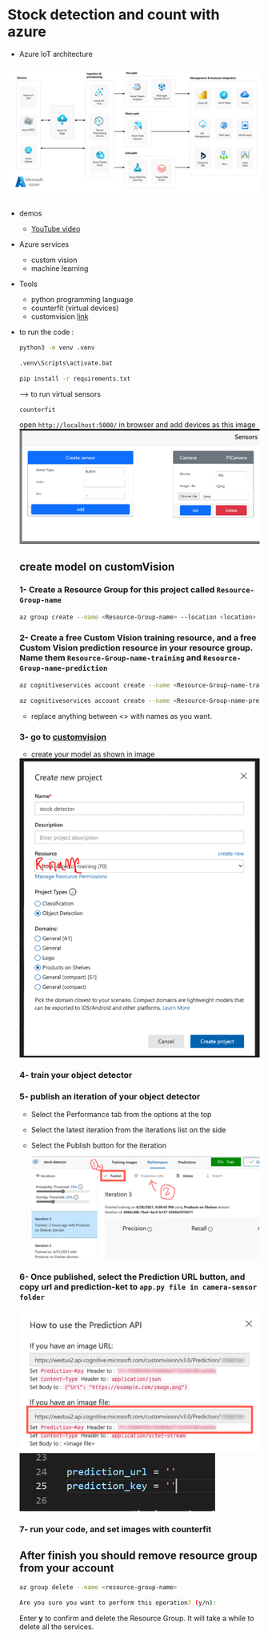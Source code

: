 # Stock detection and count with azure

* Azure IoT architecture
<center>
<img src="images\iot-refarch.PNG" alt="" > 
</center>

<br>


* demos
    - [YouTube video](https://youtu.be/SV9JVf1AlAs)


* Azure services
    - custom vision
    - machine learning

* Tools
    - python programming language
    - counterfit (virtual devices)
    - customvision [link](https://www.customvision.ai/)

* to run the code :
    ```sh
    python3 -m venv .venv
    ```
    ```sh
    .venv\Scripts\activate.bat
    ```
    ```sh
    pip install -r requirements.txt
    ```
    --> to run virtual sensors
    ```sh
    counterfit
    ```
    open `http://localhost:5000/` in browser and add devices as this image
    <img src="images\sensors.PNG" alt="" style="width:500px">


    <!-- ---------------------------------------------------->

    ## create model on customVision
    ### 1- Create a Resource Group for this project called `Resource-Group-name`
    ```sh
    az group create --name <Resource-Group-name> --location <location>
    ```
    ### 2- Create a free Custom Vision training resource, and a free Custom Vision prediction resource in your resource group. Name them `Resource-Group-name-training` and `Resource-Group-name-prediction`
    ```sh
    az cognitiveservices account create --name <Resource-Group-name-training> --resource-group <Resource-Group-name> --kind CustomVision.Training --sku F0 --yes --location <location>
    ```
    ```sh
    az cognitiveservices account create --name <Resource-Group-name-prediction>--resource-group <Resource-Group-name> --kind CustomVision.Prediction --sku F0 --yes --location <location>
    ```
    - replace anything between <> with names as you want.
    ### 3- go to [customvision](https://www.customvision.ai/)
    - create your model as shown in image
    <img src="images\custom-vision-create-object-detector-project.png" alt="" > 

    ### 4- train your object detector
    ### 5-  publish an iteration of your object detector
    - Select the Performance tab from the options at the top
    - Select the latest iteration from the Iterations list on the side
    - Select the Publish button for the iteration

        <img src="images\publish.png" alt="" > 

    ### 6- Once published, select the Prediction URL button, and copy url and prediction-ket to `app.py file in camera-sensor folder`

    <img src="images\url.png" alt="" > 

    
    <img src="images\code_url.png" alt="" > 

    ### 7- run your code, and set images with counterfit
    <!-- ---------------------------------------------------->


    ## After finish you should remove resource group from your account 
    ```sh 
    az group delete --name <resource-group-name>
    ```
    ```sh
    Are you sure you want to perform this operation? (y/n): 
    ```
    Enter <b>y</b> to confirm and delete the Resource Group. It will take a while to delete all the services.
